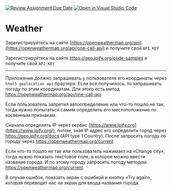 [![Review Assignment Due Date](https://classroom.github.com/assets/deadline-readme-button-24ddc0f5d75046c5622901739e7c5dd533143b0c8e959d652212380cedb1ea36.svg)](https://classroom.github.com/a/pkZneKf0)
[![Open in Visual Studio Code](https://classroom.github.com/assets/open-in-vscode-718a45dd9cf7e7f842a935f5ebbe5719a5e09af4491e668f4dbf3b35d5cca122.svg)](https://classroom.github.com/online_ide?assignment_repo_id=12486506&assignment_repo_type=AssignmentRepo)
# Weather

Зарегистрируйтесь на сайте [https://openweathermap.org/api](https://openweathermap.org/api/one-call-api) и получите свой `API_KEY`

Зарегистрируйтесь на сайте https://geo.ipify.org/code-samples и получите свой `API_KEY`

---

Приложение должно запрашивать у пользователя его координаты через `html5 geolocation api` браузера. Если все получилось, то запрашивать погоду по этим координатам. Для этого есть метод https://openweathermap.org/api/one-call-api

Если пользователь запретил автоопределение или что-то пошло не так, тогда нужно попытаться самим определить его местоположение по косвенным признакам. 

Сначала определить IP через сервис [https://www.ipify.org](https://www.ipify.org/), потом, зная IP адрес его определить город через https://geo.ipify.org/docs (API type 1 Country). После запросить погоду по городу через https://openweathermap.org/current

Если что-то пошло не так или пользователь нажимает на «Change city», тогда нужно показать текстовое поле, в которое можно ввести название города. И по этому городу запросить погоду методом https://openweathermap.org/current. 

В случае ошибок, показать экран с ошибкой и кнопку «Try again», которая переводит нас на экран для ввода названия города.
